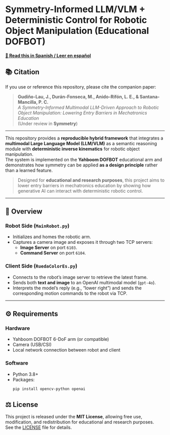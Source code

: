 # Symmetry-Informed LLM/VLM + Deterministic Control for Robotic Object Manipulation (Educational DOFBOT)

**[📘 Read this in Spanish / Leer en español](README_ES.md)**

## 📚 Citation

If you use or reference this repository, please cite the companion paper:

> **Gudiño-Lau, J., Durán-Fonseca, M., Anido-Rifón, L. E., & Santana-Mancilla, P. C.**  
> *A Symmetry-Informed Multimodal LLM-Driven Approach to Robotic Object Manipulation: Lowering Entry Barriers in Mechatronics Education*  
> (Under review in **Symmetry**)

---

This repository provides a **reproducible hybrid framework** that integrates a **multimodal Large Language Model (LLM/VLM)** as a semantic reasoning module with **deterministic inverse kinematics** for robotic object manipulation.  
The system is implemented on the **Yahboom DOFBOT** educational arm and demonstrates how symmetry can be applied **as a design principle** rather than a learned feature.

> Designed for **educational and research purposes**, this project aims to lower entry barriers in mechatronics education by showing how generative AI can interact with deterministic robotic control.

---

## 🧩 Overview

### Robot Side (`MainRobot.py`)
- Initializes and homes the robotic arm.
- Captures a camera image and exposes it through two TCP servers:
  - **Image Server** on port `6103`.
  - **Command Server** on port `6104`.

### Client Side (`RuedaColorEs.py`)
- Connects to the robot’s image server to retrieve the latest frame.
- Sends both **text and image** to an OpenAI multimodal model (`gpt-4o`).
- Interprets the model’s reply (e.g., “lower right”) and sends the corresponding motion commands to the robot via TCP.

---

## ⚙️ Requirements

### Hardware
- Yahboom DOFBOT 6-DoF arm (or compatible)
- Camera (USB/CSI)
- Local network connection between robot and client

### Software
- Python 3.8+
- Packages:
  ```bash
  pip install opencv-python openai

## ⚖️ License

This project is released under the **MIT License**, allowing free use, modification, and redistribution for educational and research purposes.  
See the [LICENSE](LICENSE) file for details.
